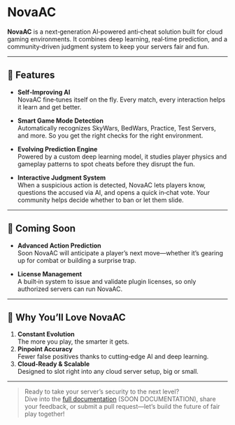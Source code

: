 # NovaAC

**NovaAC** is a next‑generation AI‑powered anti‑cheat solution built for cloud gaming environments. It combines deep learning, real‑time prediction, and a community‑driven judgment system to keep your servers fair and fun.

---

## 🚀 Features

- **Self‑Improving AI**  
  NovaAC fine‑tunes itself on the fly. Every match, every interaction helps it learn and get better.

- **Smart Game Mode Detection**  
  Automatically recognizes SkyWars, BedWars, Practice, Test Servers, and more. So you get the right checks for the right environment.

- **Evolving Prediction Engine**  
  Powered by a custom deep learning model, it studies player physics and gameplay patterns to spot cheats before they disrupt the fun.

- **Interactive Judgment System**  
  When a suspicious action is detected, NovaAC lets players know, questions the accused via AI, and opens a quick in‑chat vote. Your community helps decide whether to ban or let them slide.

---

## 🔧 Coming Soon

- **Advanced Action Prediction**  
  Soon NovaAC will anticipate a player’s next move—whether it’s gearing up for combat or building a surprise trap.

- **License Management**  
  A built‑in system to issue and validate plugin licenses, so only authorized servers can run NovaAC.

---

## 🌟 Why You’ll Love NovaAC

1. **Constant Evolution**  
   The more you play, the smarter it gets.  
2. **Pinpoint Accuracy**  
   Fewer false positives thanks to cutting‑edge AI and deep learning.  
3. **Cloud‑Ready & Scalable**  
   Designed to slot right into any cloud server setup, big or small.

---

> Ready to take your server’s security to the next level?  
> Dive into the [full documentation](#) (SOON DOCUMENTATION), share your feedback, or submit a pull request—let’s build the future of fair play together!  



